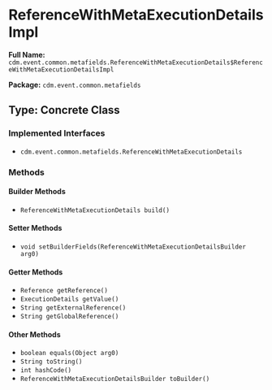 # ReferenceWithMetaExecutionDetailsImpl

**Full Name:** `cdm.event.common.metafields.ReferenceWithMetaExecutionDetails$ReferenceWithMetaExecutionDetailsImpl`

**Package:** `cdm.event.common.metafields`

## Type: Concrete Class

### Implemented Interfaces

- `cdm.event.common.metafields.ReferenceWithMetaExecutionDetails`

### Methods

#### Builder Methods

- `ReferenceWithMetaExecutionDetails build()`

#### Setter Methods

- `void setBuilderFields(ReferenceWithMetaExecutionDetailsBuilder arg0)`

#### Getter Methods

- `Reference getReference()`
- `ExecutionDetails getValue()`
- `String getExternalReference()`
- `String getGlobalReference()`

#### Other Methods

- `boolean equals(Object arg0)`
- `String toString()`
- `int hashCode()`
- `ReferenceWithMetaExecutionDetailsBuilder toBuilder()`

